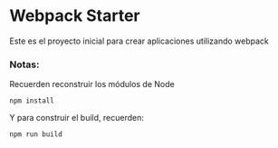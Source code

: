 # Webpack Starter

Este es el proyecto inicial para crear aplicaciones utilizando webpack

### Notas:

Recuerden reconstruir los módulos de Node

```
npm install
```
Y para construir el build, recuerden:
```
npm run build
```
